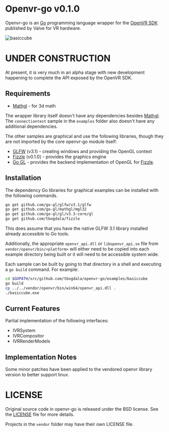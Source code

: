 Openvr-go v0.1.0
================

Openvr-go is an [Go][golang] programming language wrapper for the [OpenVR SDK][openvr-git]
published by Valve for VR hardware.


![basiccube][basiccube_ss]

UNDER CONSTRUCTION
==================

At present, it is very much in an alpha stage with new development happening to
complete the API exposed by the OpenVR SDK.

Requirements
------------

* [Mathgl][mgl] - for 3d math

The wrapper library itself doesn't have any dependencies besides [Mathgl][mgl]. 
The `connectiontest` sample in the `examples` folder also doesn't have any 
additional dependencies.

The other samples are graphical and use the following libraries, though they are
not imported by the core openvr-go module itself:

* [GLFW][glfw-go] (v3.1) - creating windows and providing the OpenGL context
* [Fizzle][fizzle] (v0.1.0) - provides the graphics engine
* [Go GL][go-gl] - provides the backend implementation of OpenGL for [Fizzle][fizzle].

Installation
------------

The dependency Go libraries for graphical examples can be installed with the following commands.

```bash
go get github.com/go-gl/glfw/v3.1/glfw
go get github.com/go-gl/mathgl/mgl32
go get github.com/go-gl/gl/v3.3-core/gl
go get github.com/tbogdala/fizzle
```
This does assume that you have the native GLFW 3.1 library installed already
accessible to Go tools.

Additionally, the appropriate `openvr_api.dll` or `libopenvr_api.so` file from
`vendor/openvr/bin/<platform>` will either need to be copied into each example directory
being built or it will need to be accessible system wide.

Each sample can be built by going to that directory in a shell and executing
a `go build` command. For example:

```bash
cd $GOPATH/src/github.com/tbogdala/openvr-go/examples/basiccube
go build
cp ../../vendor/openvr/bin/win64/openvr_api.dll .
./basiccube.exe
```

Current Features
----------------

Partial implementation of the following interfaces:

* IVRSystem
* IVRCompositor
* IVRRenderModels


Implementation Notes
--------------------

Some minor patches have been applied to the vendored openvr library version to
better support linux.


LICENSE
=======

Original source code in openvr-go is released under the BSD license. See the
[LICENSE][license-link] file for more details.

Projects in the `vendor` folder may have their own LICENSE file.

[golang]: https://golang.org/
[fizzle]: https://github.com/tbogdala/fizzle
[glfw-go]: https://github.com/go-gl/glfw
[mgl]: https://github.com/go-gl/mathgl
[go-gl]: https://github.com/go-gl/glow
[license-link]: https://raw.githubusercontent.com/tbogdala/openvr-go/master/LICENSE
[openvr-git]: https://github.com/ValveSoftware/openvr
[basiccube_ss]: https://raw.githubusercontent.com/tbogdala/openvr-go/master/examples/screenshots/example-basiccube.jpg
